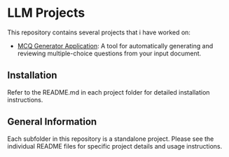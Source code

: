 
# LLM Projects 

This repository contains several projects that i have worked on:

- [MCQ Generator Application]("LLM_MCQ_Generator"): A tool for automatically generating and reviewing multiple-choice questions from your input document.

## Installation
Refer to the README.md in each project folder for detailed installation instructions.

## General Information
Each subfolder in this repository is a standalone project. Please see the individual README files for specific project details and usage instructions.
